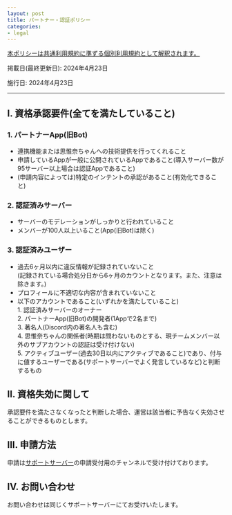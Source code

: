 ```yaml
---
layout: post
title: パートナー・認証ポリシー
categories:
- legal
---
```

<u>本ポリシーは<a href="{{site.url}}/legal/tos" class="a-orange">共通利用規約</a>に準ずる個別利用規約として解釈されます。</u>

掲載日(最終更新日): 2024年4月23日

施行日: 2024年4月23日

---

## I. 資格承認要件(全てを満たしていること)

### 1. パートナーApp(旧Bot)

- 連携機能または思惟奈ちゃんへの技術提供を行ってくれること
- 申請しているAppが一般に公開されているAppであること(導入サーバー数が95サーバー以上場合は認証Appであること)
- (申請内容によっては)特定のインテントの承認があること(有効化できること)

### 2. 認証済みサーバー

- サーバーのモデレーションがしっかりと行われていること
- メンバーが100人以上いること(App(旧Bot)は除く)

### 3. 認証済みユーザー

- 過去6ヶ月以内に違反情報が記録されていないこと<br>(記録されている場合処分日から6ヶ月のカウントとなります。また、注意は除きます。)
- プロフィールに不適切な内容が含まれていないこと
- 以下のアカウントであること(いずれかを満たしていること)<br>1. 認証済みサーバーのオーナー<br>2. パートナーApp(旧Bot)の開発者(1Appで2名まで)<br>3. 著名人(Discord内の著名人も含む)<br>4. 思惟奈ちゃんの関係者(時期は問わないものとする、現チームメンバー以外のサブアカウントの認証は受け付けない)<br>5. アクティブユーザー(過去30日以内にアクティブであること)であり、付与に値するユーザーである(サポートサーバーでよく発言しているなど)と判断するもの

## II. 資格失効に関して

承認要件を満たさなくなったと判断した場合、運営は該当者に予告なく失効させることができるものとします。

## III. 申請方法

申請は<a href="{{site.url}}/discord" class="a-orange">サポートサーバー</a>の申請受付用のチャンネルで受け付けております。

## IV. お問い合わせ

お問い合わせは同じくサポートサーバーにてお受けいたします。
